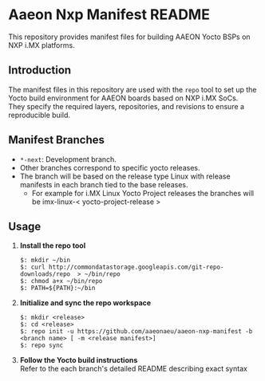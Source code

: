 # Aaeon Nxp Manifest README

This repository provides manifest files for building AAEON Yocto BSPs on NXP i.MX platforms.


## Introduction

The manifest files in this repository are used with the `repo` tool to set up the Yocto build environment for AAEON boards based on NXP i.MX SoCs.  
They specify the required layers, repositories, and revisions to ensure a reproducible build.


## Manifest Branches

- `*-next`: Development branch.
- Other branches correspond to specific yocto releases.
- The branch will be based on the release type Linux with release manifests in each branch tied to the base releases.
  - For example for i.MX Linux Yocto Project releases the branches will be imx-linux-< yocto-project-release >


## Usage

1. **Install the repo tool**  
    ```
    $: mkdir ~/bin
    $: curl http://commondatastorage.googleapis.com/git-repo-downloads/repo  > ~/bin/repo
    $: chmod a+x ~/bin/repo
    $: PATH=${PATH}:~/bin
    ```


2. **Initialize and sync the repo workspace**
    ```
    $: mkdir <release>
    $: cd <release>
    $: repo init -u https://github.com/aaeonaeu/aaeon-nxp-manifest -b <branch name> [ -m <release manifest>]
    $: repo sync
    ```


3. **Follow the Yocto build instructions**  
   Refer to the each branch's detailed README describing exact syntax



